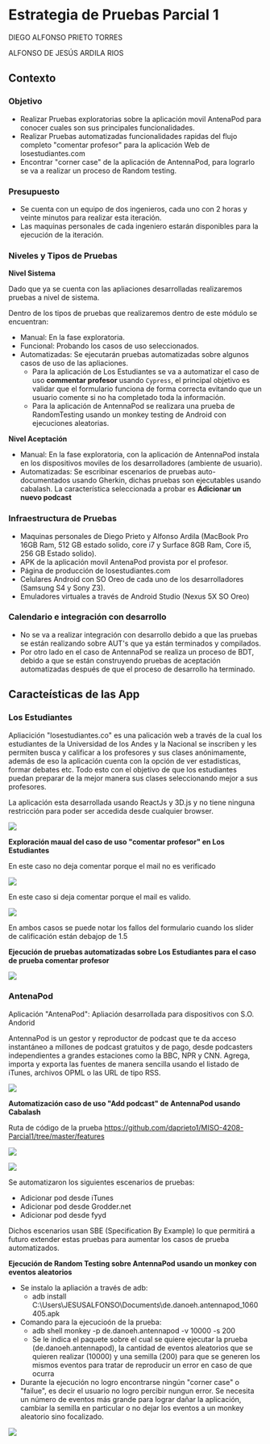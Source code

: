 # Estrategia de Pruebas Parcial 1

DIEGO ALFONSO PRIETO TORRES

ALFONSO DE JESÚS ARDILA RIOS

## Contexto

### Objetivo

* Realizar Pruebas exploratorias sobre la aplicación movil AntenaPod para conocer cuales son sus principales funcionalidades.
* Realizar Pruebas automatizadas funcionalidades rapidas del flujo completo "comentar profesor" para la aplicación Web de losestudiantes.com 
* Encontrar "corner case" de la aplicación de AntennaPod, para lograrlo se va a realizar un proceso de Random testing.

### Presupuesto

* Se cuenta con un equipo de dos ingenieros, cada uno con 2 horas y veinte minutos para realizar esta iteración.
* Las maquinas personales de cada ingeniero estarán disponibles para la ejecución de la iteración.

### Niveles y Tipos de Pruebas

**Nivel Sistema**

Dado que ya se cuenta con las apliaciones desarrolladas realizaremos pruebas a nivel de sistema.

Dentro de los tipos de pruebas que realizaremos dentro de este módulo se encuentran:

* Manual: En la fase exploratoria.
* Funcional: Probando los casos de uso seleccionados.
* Automatizadas: Se ejecutarán pruebas automatizadas sobre algunos casos de uso de las apliaciones.
    * Para la aplicación de Los Estudiantes se va a automatizar el caso de uso **commentar profesor** usando `Cypress`, el principal objetivo es validar que el formulario funciona de forma correcta evitando que un usuario comente si no ha completado toda la información.
    * Para la aplicación de AntennaPod se realizara una prueba de RandomTesting usando un monkey testing de Android con ejecuciones aleatorias.

**Nivel Aceptación**        

* Manual: En la fase exploratoria, con la aplicación de AntennaPod instala en los dispositivos moviles de los desarrolladores (ambiente de usuario).
* Automatizadas: Se escribinar escenarios de pruebas auto-documentados usando Gherkin, dichas pruebas son ejecutables usando cabalash. La característica seleccionada a probar es **Adicionar un nuevo podcast**

### Infraestructura de Pruebas

* Maquinas personales de Diego Prieto y Alfonso Ardila (MacBook Pro 16GB Ram, 512 GB estado solido, core i7 y Surface 8GB Ram, Core i5, 256 GB Estado solido).
* APK de la aplicación movil AntenaPod provista por el profesor.
* Página de producción de losestudiantes.com
* Celulares Android con SO Oreo de cada uno de los desarrolladores (Samsung S4 y Sony Z3).
* Emuladores virtuales a través de Android Studio (Nexus 5X SO Oreo)

### Calendario e integración con desarrollo

* No se va a realizar integración con desarrollo debido a que las pruebas se están realizando sobre AUT's que ya están terminados y compilados.
* Por otro lado en el caso de AntennaPod se realiza un proceso de BDT, debido a que se están construyendo pruebas de aceptación automatizadas después de que el proceso de desarrollo ha terminado.

## Caracteísticas de las App

### Los Estudiantes

Apliacición "losestudiantes.co" es una palicación web a través de la cual los estudiantes de la Universidad de los Andes y la Nacional se inscriben y les permiten busca y calificar a los profesores y sus clases anónimamente, además de eso la aplicación cuenta con la opción de ver estadisticas, formar debates etc. Todo esto con el objetivo de que los estudiantes puedan preparar de la mejor manera sus clases seleccionando mejor a sus profesores.

La aplicación esta desarrollada usando ReactJs y 3D.js y no tiene ninguna restricción para poder ser accedida desde cualquier browser.

![](assets/le1.png)

**Exploración maual del caso de uso "comentar profesor" en Los Estudiantes**

En este caso no deja comentar porque el mail no es verificado

![](assets/le-manual.gif)

En este caso si deja comentar porque el mail es valido.

![](assets/le-manual2.gif)

En ambos casos se puede notar los fallos del formulario cuando los slider de calificación están debajop de 1.5

**Ejecución de pruebas automatizadas sobre Los Estudiantes para el caso de prueba comentar profesor**

![](assets/le1.gif)

### AntenaPod

Aplicación "AntenaPod": Apliación desarrollada para dispositivos con S.O. Andorid

AntennaPod is un gestor y reproductor de podcast que te da acceso instantáneo a millones de podcast gratuitos y de pago, desde podcasters independientes a grandes estaciones como la BBC, NPR y CNN. Agrega, importa y exporta las fuentes de manera sencilla usando el listado de iTunes, archivos OPML o las URL de tipo RSS.

![](assets/ap1.png)

**Automatización caso de uso "Add podcast" de AntennaPod usando Cabalash**

 Ruta de código de la prueba https://github.com/daprieto1/MISO-4208-Parcial1/tree/master/features

![](assets/antennapod1.gif)

![](assets/ap2.png)

Se automatizaron los siguientes escenarios de pruebas:
* Adicionar pod desde iTunes
* Adicionar pod desde Grodder.net
* Adicionar pod desde fyyd

Dichos escenarios usan SBE (Specification By Example) lo que permitirá a futuro extender estas pruebas para aumentar los casos de prueba automatizados.

**Ejecución de Random Testing sobre AntennaPod usando un monkey con eventos aleatorios**

* Se instalo la apliación a través de adb:
   * adb install C:\Users\JESUSALFONSO\Documents\de.danoeh.antennapod_1060405.apk
* Comando para la ejecucioón de la prueba:
   * adb shell monkey -p de.danoeh.antennapod -v 10000 -s 200
   * Se le indica el paquete sobre el cual se quiere ejecutar la prueba (de.danoeh.antennapod), la cantidad de eventos aleatorios que se quieren realizar (10000) y una semilla (200) para que se generen los mismos eventos para tratar de reproducir un error en caso de que ocurra
* Durante la ejecución no logro encontrarse ningún "corner case" o "failue", es decir el usuario no logro percibir nungun error. Se necesita un número de eventos más grande para lograr dañar la aplicación, cambiar la semilla en particular o no dejar los eventos a un monkey aleatorio sino focalizado.

![](assets/monkeytesting-AntenaPod.gif)



